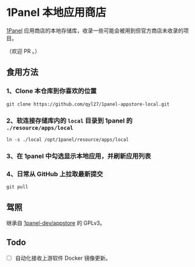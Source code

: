 # 1Panel 本地应用商店

[1Panel](https://github.com/1Panel-dev/1Panel)  应用商店的本地存储库，收录一些可能会被用到但官方商店未收录的项目。

（欢迎 PR 。）

## 食用方法

### 1、Clone 本仓库到你喜欢的位置

```shell
git clone https://github.com/qyl27/1panel-appstore-local.git
```

### 2、软连接存储库内的 `local` 目录到 1panel 的 `./resource/apps/local` 

```shell
ln -s ./local /opt/1panel/resource/apps/local
```

### 3、在 1panel 中勾选显示本地应用，并刷新应用列表

### 4、日常从 GitHub 上拉取最新提交

```shell
git pull
```

## 驾照

继承自 [1panel-dev/appstore](https://github.com/1Panel-dev/appstore) 的 GPLv3。

## Todo

- [ ] 自动化接收上游软件 Docker 镜像更新。

